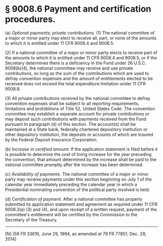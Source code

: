 # § 9008.6   Payment and certification procedures.

(a) *Optional payments; private contributions.* (1) The national committee of a major or minor party may elect to receive all, part, or none of the amounts to which it is entitled under 11 CFR 9008.4 and 9008.5.


(2) If a national committee of a major or minor party elects to receive part of the amounts to which it is entitled under 11 CFR 9008.4 and 9008.5, or if the Secretary determines there is a deficiency in the Fund under 26 U.S.C. 9008(b)(4), the national committee may receive and use private contributions, so long as the sum of the contributions which are used to defray convention expenses and the amount of entitlements elected to be received does not exceed the total expenditure limitation under 11 CFR 9008.8.


(3) All private contributions received by the national committee to defray convention expenses shall be subject to all reporting requirements, limitations and prohibitions of Title 52, United States Code. The convention committee may establish a separate account for private contributions or may deposit such contributions with payments received from the Fund pursuant to paragraph (d) of this section. The account(s) shall be maintained at a State bank, federally chartered depository institution or other depository institution, the deposits or accounts of which are insured by the Federal Deposit Insurance Corporation.


(b) *Increase in certified amount.* If the application statement is filed before it is possible to determine the cost of living increase for the year preceding the convention, that amount determined by the increase shall be paid to the national committee promptly after the increase has been determined.


(c) *Availability of payments.* The national committee of a major or minor party may receive payments under this section beginning on July 1 of the calendar year immediately preceding the calendar year in which a Presidential nominating convention of the political party involved is held.


(d) *Certification of payment.* After a national committee has properly submitted its application statement and agreement as required under 11 CFR 9008.3(a) (3) and (4), and upon receipt of a written request, payment of the committee's entitlement will be certified by the Commission to the Secretary of the Treasury.



---

[N] [59 FR 33616, June 29, 1994, as amended at 79 FR 77851, Dec. 29, 2014]




